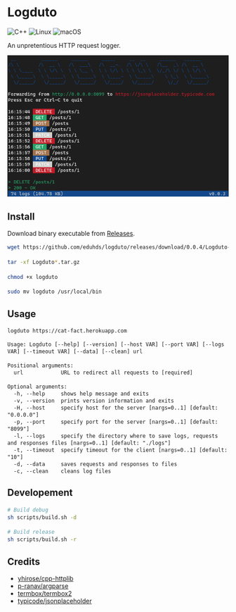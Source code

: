 # Logduto

![C++](https://img.shields.io/badge/c++-%2300599C.svg?style=for-the-badge&logo=c%2B%2B&logoColor=white)
![Linux](https://img.shields.io/badge/Linux-FCC624?style=for-the-badge&logo=linux&logoColor=black)
![macOS](https://img.shields.io/badge/mac%20os-000000?style=for-the-badge&logo=macos&logoColor=F0F0F0)

An unpretentious HTTP request logger.

<img src="screenshot.png" />

## Install

Download binary executable from [Releases](https://github.com/eduhds/logduto/releases).

```sh
wget https://github.com/eduhds/logduto/releases/download/0.0.4/Logduto-0.0.4-$(uname)-$(uname -m).tar.gz

tar -xf Logduto*.tar.gz

chmod +x logduto

sudo mv logduto /usr/local/bin
```

## Usage

```sh
logduto https://cat-fact.herokuapp.com
```

```
Usage: Logduto [--help] [--version] [--host VAR] [--port VAR] [--logs VAR] [--timeout VAR] [--data] [--clean] url

Positional arguments:
  url            URL to redirect all requests to [required]

Optional arguments:
  -h, --help     shows help message and exits
  -v, --version  prints version information and exits
  -H, --host     specify host for the server [nargs=0..1] [default: "0.0.0.0"]
  -p, --port     specify port for the server [nargs=0..1] [default: "8099"]
  -l, --logs     specify the directory where to save logs, requests and responses files [nargs=0..1] [default: "./logs"]
  -t, --timeout  specify timeout for the client [nargs=0..1] [default: "10"]
  -d, --data     saves requests and responses to files
  -c, --clean    cleans log files
```

## Developement

```sh
# Build debug
sh scripts/build.sh -d

# Build release
sh scripts/build.sh -r
```

## Credits

- [yhirose/cpp-httplib](https://github.com/yhirose/cpp-httplib)
- [p-ranav/argparse](https://github.com/p-ranav/argparse)
- [termbox/termbox2](https://github.com/termbox/termbox2)
- [typicode/jsonplaceholder](https://github.com/typicode/jsonplaceholder)
